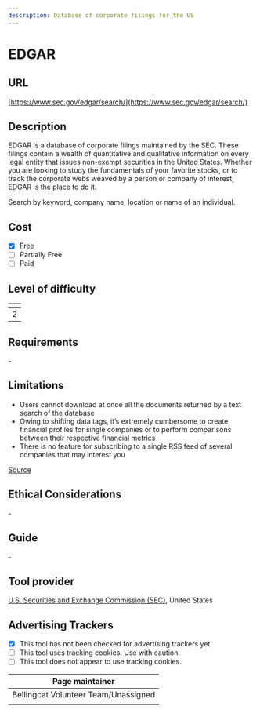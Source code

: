 ```yaml
---
description: Database of corporate filings for the US
---
```


# EDGAR

## URL

[https://www.sec.gov/edgar/search/](https://www.sec.gov/edgar/search/)

## Description

EDGAR is a database of corporate filings maintained by the SEC. These filings contain a wealth of quantitative and qualitative information on every legal entity that issues non-exempt securities in the United States. Whether you are looking to study the fundamentals of your favorite stocks, or to track the corporate webs weaved by a person or company of interest, EDGAR is the place to do it.

Search by keyword, company name, location or name of an individual.&#x20;

## Cost

* [x] Free
* [ ] Partially Free
* [ ] Paid

## Level of difficulty

<table><thead><tr><th data-type="rating" data-max="5"></th></tr></thead><tbody><tr><td>2</td></tr></tbody></table>

## Requirements

\-

## Limitations

* Users cannot download at once all the documents returned by a text search of the database
* Owing to shifting data tags, it’s extremely cumbersome to create financial profiles for single companies or to perform comparisons between their respective financial metrics
* There is no feature for subscribing to a single RSS feed of several companies that may interest you

[Source](https://www.bellingcat.com/resources/2023/12/18/new-tools-dig-deeper-into-hard-to-aggregate-us-corporate-data/)

## Ethical Considerations

\-

## Guide

\-

## Tool provider

[U.S. Securities and Exchange Commission (SEC)](https://www.sec.gov/), United States

## Advertising Trackers

* [x] This tool has not been checked for advertising trackers yet.
* [ ] This tool uses tracking cookies. Use with caution.
* [ ] This tool does not appear to use tracking cookies.

| Page maintainer                      |
| ------------------------------------ |
| Bellingcat Volunteer Team/Unassigned |
|                                      |

